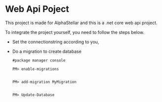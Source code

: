 # Web Api Poject

This project is made for AlphaStellar and this is a .net core web api project.

To integrate the project yourself, you need to follow the steps below.

- Set the connectionstring according to you, 
- Do a migration to create database
  
      #package manager console
      
      PM> enable-migrations
      
      
      PM> add-migration MyMigration
      
      
      PM> Update-Database
      
